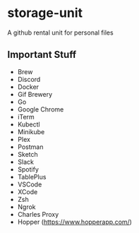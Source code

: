 # storage-unit
A github rental unit for personal files

## Important Stuff
- Brew 
- Discord
- Docker
- Gif Brewery 
- Go
- Google Chrome
- iTerm
- Kubectl
- Minikube
- Plex
- Postman
- Sketch
- Slack
- Spotify
- TablePlus
- VSCode
- XCode
- Zsh
- Ngrok
- Charles Proxy
- Hopper (https://www.hopperapp.com/)
